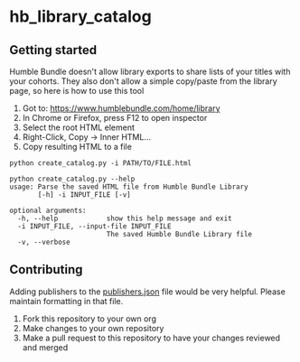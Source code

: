 # hb_library_catalog
## Getting started
Humble Bundle doesn't allow library exports to share lists of your titles with your cohorts. They also don't allow a simple copy/paste from the library page, so here is how to use this tool
1. Got to: https://www.humblebundle.com/home/library
1. In Chrome or Firefox, press F12 to open inspector
1. Select the root HTML element
1. Right-Click, Copy -> Inner HTML...
1. Copy resulting HTML to a file

`python create_catalog.py -i PATH/TO/FILE.html`

```
python create_catalog.py --help
usage: Parse the saved HTML file from Humble Bundle Library
       [-h] -i INPUT_FILE [-v]

optional arguments:
  -h, --help            show this help message and exit
  -i INPUT_FILE, --input-file INPUT_FILE
                        The saved Humble Bundle Library file
  -v, --verbose
```

## Contributing
Adding publishers to the [publishers.json](./publishers.json) file would be very helpful. Please maintain formatting in that file.

1. Fork this repository to your own org
1. Make changes to your own repository
1. Make a pull request to this repository to have your changes reviewed and merged
